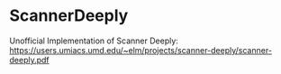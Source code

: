# ScannerDeeply
Unofficial Implementation of Scanner Deeply: https://users.umiacs.umd.edu/~elm/projects/scanner-deeply/scanner-deeply.pdf
